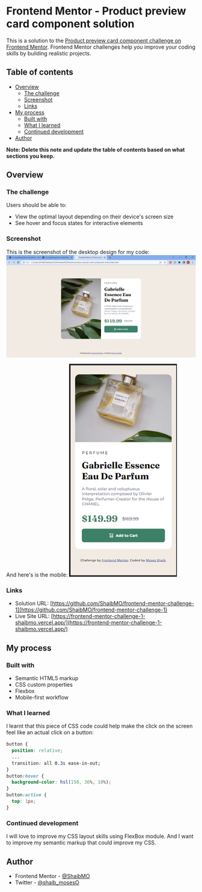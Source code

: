 # Frontend Mentor - Product preview card component solution

This is a solution to the [Product preview card component challenge on Frontend Mentor](https://www.frontendmentor.io/challenges/product-preview-card-component-GO7UmttRfa). Frontend Mentor challenges help you improve your coding skills by building realistic projects.

## Table of contents

- [Overview](#overview)
  - [The challenge](#the-challenge)
  - [Screenshot](#screenshot)
  - [Links](#links)
- [My process](#my-process)
  - [Built with](#built-with)
  - [What I learned](#what-i-learned)
  - [Continued development](#continued-development)
- [Author](#author)

**Note: Delete this note and update the table of contents based on what sections you keep.**

## Overview

### The challenge

Users should be able to:

- View the optimal layout depending on their device's screen size
- See hover and focus states for interactive elements

### Screenshot

This is the screenshot of the desktop design for my code: ![](screenshots/desktop.png)

And here's is the mobile: ![](screenshots/mobile.png)

### Links

- Solution URL: [https://github.com/ShaibMO/frontend-mentor-challenge-1](https://github.com/ShaibMO/frontend-mentor-challenge-1)
- Live Site URL: [https://frontend-mentor-challenge-1-shaibmo.vercel.app/](https://frontend-mentor-challenge-1-shaibmo.vercel.app/)

## My process

### Built with

- Semantic HTML5 markup
- CSS custom properties
- Flexbox
- Mobile-first workflow

### What I learned

I learnt that this piece of CSS code could help make the click on the screen feel like an actual click on a button:

```css
button {
  position: relative;
  ...
  transition: all 0.3s ease-in-out;
}
button:hover {
  background-color: hsl(158, 36%, 10%);
}
button:active {
  top: 1px;
}
```

### Continued development

I will love to improve my CSS layout skills using FlexBox module. And I want to improve my semantic markup that could improve my CSS.

## Author

- Frontend Mentor - [@ShaibMO](https://www.frontendmentor.io/profile/ShaibMO)
- Twitter - [@shaib_mosesO](https://www.twitter.com/shaib_mosesO)
